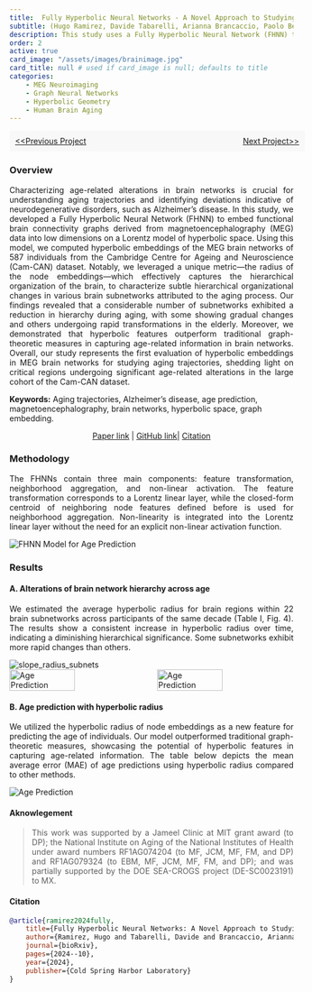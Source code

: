```yaml
---
title:  Fully Hyperbolic Neural Networks - A Novel Approach to Studying Aging Trajectories
subtitle: (Hugo Ramirez, Davide Tabarelli, Arianna Brancaccio, Paolo Belardinelli, Elisabeth B. Marsh, Michael Funke, John C. Mosher, Fernando Maestu, Mengjia Xu*, and Dimitrios Pantazis*)
description: This study uses a Fully Hyperbolic Neural Network (FHNN) to embed MEG brain networks, uncovering age-related hierarchical changes and highlighting the superiority of hyperbolic features in aging analysis.
order: 2
active: true
card_image: "/assets/images/brainimage.jpg"
card_title: null # used if card_image is null; defaults to title
categories: 
    - MEG Neuroimaging
    - Graph Neural Networks
    - Hyperbolic Geometry
    - Human Brain Aging
---
```


<!-- This is complete description of my third project. -->

<div style="width: 100%; padding: 10px; ; background-color: #f8f8f8;">
    <div style="display: flex; justify-content: space-between;">
        <a href="../project1">&lt;&lt;Previous Project</a>
        <a href="../project3">Next Project&gt;&gt;</a>
    </div>
</div>

### Overview
<p align = 'justify'>
Characterizing age-related alterations in brain networks is crucial for understanding aging trajectories and identifying deviations indicative of neurodegenerative disorders, such as Alzheimer’s disease. In this study, we developed a Fully Hyperbolic Neural Network (FHNN) to embed functional brain connectivity graphs derived from magnetoencephalography (MEG) data into low dimensions on a Lorentz model of hyperbolic space. Using this model, we computed hyperbolic embeddings of the MEG brain networks of 587 individuals from the Cambridge Centre for Ageing and Neuroscience (Cam-CAN) dataset. Notably, we leveraged a unique metric—the radius of the node embeddings—which effectively captures the hierarchical organization of the brain, to characterize subtle hierarchical organizational changes in various brain subnetworks attributed to the aging process. Our findings revealed that a considerable number of subnetworks exhibited a reduction in hierarchy during aging, with some showing gradual changes and others undergoing rapid transformations in the elderly. Moreover, we demonstrated that hyperbolic features outperform traditional graph-theoretic measures in capturing age-related information in brain networks. Overall, our study represents the first evaluation of hyperbolic embeddings in MEG brain networks for studying aging trajectories, shedding light on critical regions undergoing significant age-related alterations in the large cohort of the Cam-CAN dataset.
</p>

**Keywords:** Aging trajectories, Alzheimer’s disease, age prediction, magnetoencephalography, brain networks, hyperbolic space, graph embedding.

<p align="center">
    <a href="https://www.biorxiv.org/content/10.1101/2024.10.01.616153v1.full.pdf">Paper link</a> | 
    <a href="https://github.com/Hramir/age_prediction">GitHub link</a>|
    <a href="#citation">Citation</a> 
</p>

### **Methodology**

<p align = 'justify'>
The FHNNs contain three main components: feature transformation, neighborhood aggregation, and non-linear activation. The feature transformation corresponds to a Lorentz linear layer, while the closed-form centroid of neighboring node features defined before is used for neighborhood aggregation. Non-linearity is integrated into the Lorentz linear layer without the need for an explicit non-linear activation function. 
</p>

<img src="{{ '/assets/images/projects/brain_aging_FHNN.png' | relative_url }}" alt="FHNN Model for Age Prediction">

### **Results**

#### A. Alterations of brain network hierarchy across age

<p align="justify">
We estimated the average hyperbolic radius for brain regions within 22 brain subnetworks across participants of the same decade (Table I, Fig. 4). The results show a consistent increase in hyperbolic radius over time, indicating a diminishing hierarchical significance. Some subnetworks exhibit more rapid changes than others.
</p>
<img src="{{ '/assets/images/projects/slope_radius_subnets.png' | relative_url }}" alt="slope_radius_subnets">

<div style="display: flex; justify-content: space-between;">
    <img src="{{ '/assets/images/projects/hyperbolic_slope_brain_visualization.png' | relative_url }}" alt="Age Prediction" style="width: 48%; height: 70%">
    <img src="{{ '/assets/images/projects/subnet_comparison.png' | relative_url }}" alt="Age Prediction" style="width: 48%;">
</div>


#### B. Age prediction with hyperbolic radius

<p align="justify">
We utilized the hyperbolic radius of node embeddings as a new feature for predicting the age of individuals. Our model outperformed traditional graph-theoretic measures, showcasing the potential of hyperbolic features in capturing age-related information. The table below depicts the mean average error (MAE) of age predictions using hyperbolic radius compared to other methods.
</p>

 <img src="{{ '/assets/images/projects/age_prediction.png' | relative_url }}" alt="Age Prediction">

#### Aknowlegement

> <p align="justify">This work was supported by a Jameel Clinic at MIT grant award (to DP); the National Institute on Aging of the National Institutes of Health under award numbers RF1AG074204 (to MF, JCM, MF, FM, and DP) and RF1AG079324 (to EBM, MF, JCM, MF, FM, and DP); and was partially supported by the DOE SEA-CROGS project (DE-SC0023191) to MX. 

#### Citation

```bibtex
@article{ramirez2024fully,
    title={Fully Hyperbolic Neural Networks: A Novel Approach to Studying Aging Trajectories},
    author={Ramirez, Hugo and Tabarelli, Davide and Brancaccio, Arianna and Belardinelli, Paolo and Marsh, Elisabeth B and Funke, Michael and Mosher, John and Maestu, Fernando and Xu, Mengjia and Pantazis, Dimitrios},
    journal={bioRxiv},
    pages={2024--10},
    year={2024},
    publisher={Cold Spring Harbor Laboratory}
}
```


